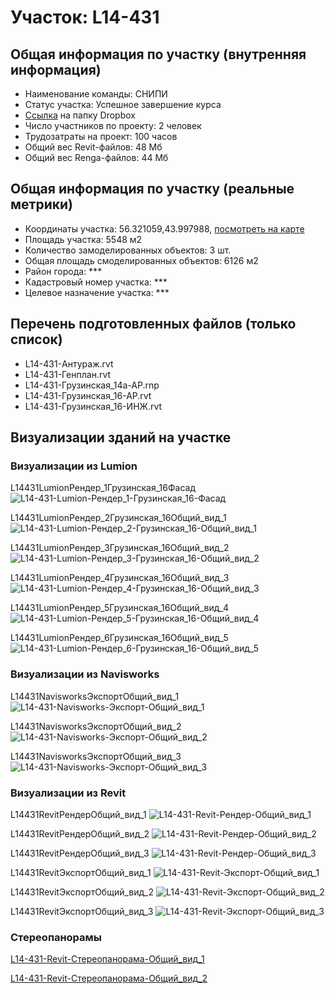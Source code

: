 # Участок: L14-431
## Общая информация по участку (внутренняя информация)
+ Наименование команды: СНИПИ
+ Статус участка: Успешное завершение курса
+ [Ссылка](https://www.dropbox.com/sh/wvvgv1nw1iqred9/AAA6a321Yj6Mg8NA7_GHR1KGa/L14_431?dl=0) на папку Dropbox
+ Число участников по проекту: 2 человек
+ Трудозатраты на проект: 100 часов
+ Общий вес Revit-файлов: 48 Мб
+ Общий вес Renga-файлов: 44 Мб
## Общая информация по участку (реальные метрики)
+ Координаты участка: 56.321059,43.997988, [посмотреть на карте](yandex.ru/maps/47/nizhny-novgorod/?ll=56.321059%2C43.997988&z=19)
+ Площадь участка: 5548 м2
+ Количество замоделированных объектов: 3 шт.
+ Общая площадь смоделированных объектов: 6126 м2
+ Район города: *** 
+ Кадастровый номер участка: *** 
+ Целевое назначение участка: *** 
## Перечень подготовленных файлов (только список)
+ L14-431-Антураж.rvt
+ L14-431-Генплан.rvt
+ L14-431-Грузинская_14а-АР.rnp
+ L14-431-Грузинская_16-АР.rvt
+ L14-431-Грузинская_16-ИНЖ.rvt
## Визуализации зданий на участке
### Визуализации из Lumion
L14431LumionРендер_1Грузинская_16Фасад
![L14-431-Lumion-Рендер_1-Грузинская_16-Фасад](/Images/L14_431/L14-431-Lumion-Рендер_1-Грузинская_16-Фасад_Compressed.jpg)

L14431LumionРендер_2Грузинская_16Общий_вид_1
![L14-431-Lumion-Рендер_2-Грузинская_16-Общий_вид_1](/Images/L14_431/L14-431-Lumion-Рендер_2-Грузинская_16-Общий_вид_1_Compressed.jpg)

L14431LumionРендер_3Грузинская_16Общий_вид_2
![L14-431-Lumion-Рендер_3-Грузинская_16-Общий_вид_2](/Images/L14_431/L14-431-Lumion-Рендер_3-Грузинская_16-Общий_вид_2_Compressed.jpg)

L14431LumionРендер_4Грузинская_16Общий_вид_3
![L14-431-Lumion-Рендер_4-Грузинская_16-Общий_вид_3](/Images/L14_431/L14-431-Lumion-Рендер_4-Грузинская_16-Общий_вид_3_Compressed.jpg)

L14431LumionРендер_5Грузинская_16Общий_вид_4
![L14-431-Lumion-Рендер_5-Грузинская_16-Общий_вид_4](/Images/L14_431/L14-431-Lumion-Рендер_5-Грузинская_16-Общий_вид_4_Compressed.jpg)

L14431LumionРендер_6Грузинская_16Общий_вид_5
![L14-431-Lumion-Рендер_6-Грузинская_16-Общий_вид_5](/Images/L14_431/L14-431-Lumion-Рендер_6-Грузинская_16-Общий_вид_5_Compressed.jpg)

### Визуализации из Navisworks
L14431NavisworksЭкспортОбщий_вид_1
![L14-431-Navisworks-Экспорт-Общий_вид_1](/Images/L14_431/L14-431-Navisworks-Экспорт-Общий_вид_1_Compressed.jpg)

L14431NavisworksЭкспортОбщий_вид_2
![L14-431-Navisworks-Экспорт-Общий_вид_2](/Images/L14_431/L14-431-Navisworks-Экспорт-Общий_вид_2_Compressed.jpg)

L14431NavisworksЭкспортОбщий_вид_3
![L14-431-Navisworks-Экспорт-Общий_вид_3](/Images/L14_431/L14-431-Navisworks-Экспорт-Общий_вид_3_Compressed.jpg)

### Визуализации из Revit
L14431RevitРендерОбщий_вид_1
![L14-431-Revit-Рендер-Общий_вид_1](/Images/L14_431/L14-431-Revit-Рендер-Общий_вид_1_Compressed.jpg)

L14431RevitРендерОбщий_вид_2
![L14-431-Revit-Рендер-Общий_вид_2](/Images/L14_431/L14-431-Revit-Рендер-Общий_вид_2_Compressed.jpg)

L14431RevitРендерОбщий_вид_3
![L14-431-Revit-Рендер-Общий_вид_3](/Images/L14_431/L14-431-Revit-Рендер-Общий_вид_3_Compressed.jpg)

L14431RevitЭкспортОбщий_вид_1
![L14-431-Revit-Экспорт-Общий_вид_1](/Images/L14_431/L14-431-Revit-Экспорт-Общий_вид_1_Compressed.jpg)

L14431RevitЭкспортОбщий_вид_2
![L14-431-Revit-Экспорт-Общий_вид_2](/Images/L14_431/L14-431-Revit-Экспорт-Общий_вид_2_Compressed.jpg)

L14431RevitЭкспортОбщий_вид_3
![L14-431-Revit-Экспорт-Общий_вид_3](/Images/L14_431/L14-431-Revit-Экспорт-Общий_вид_3_Compressed.jpg)

### Стереопанорамы
[L14-431-Revit-Стереопанорама-Общий_вид_1](https://pano.autodesk.com/pano.html?url=jpgs/788d218d-ee5e-479e-be94-573874e3b8ad&version=2)

[L14-431-Revit-Стереопанорама-Общий_вид_2](https://pano.autodesk.com/pano.html?url=jpgs/10deb5d1-59ae-4748-8e5c-e7da4245bb1b&version=2)

